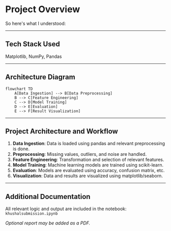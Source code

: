 # Project Overview

So here's what I understood:

---

## Tech Stack Used

Matplotlib, NumPy, Pandas

---

## Architecture Diagram


```mermaid
flowchart TD
    A[Data Ingestion] --> B[Data Preprocessing]
    B --> C[Feature Engineering]
    C --> D[Model Training]
    D --> E[Evaluation]
    E --> F[Result Visualization]
```


---

## Project Architecture and Workflow

1. **Data Ingestion**: Data is loaded using pandas and relevant preprocessing is done.
2. **Preprocessing**: Missing values, outliers, and noise are handled.
3. **Feature Engineering**: Transformation and selection of relevant features.
4. **Model Training**: Machine learning models are trained using scikit-learn.
5. **Evaluation**: Models are evaluated using accuracy, confusion matrix, etc.
6. **Visualization**: Data and results are visualized using matplotlib/seaborn.

---

## Additional Documentation

All relevant logic and output are included in the notebook: `khushalsubmission.ipynb`

*Optional report may be added as a PDF.*

